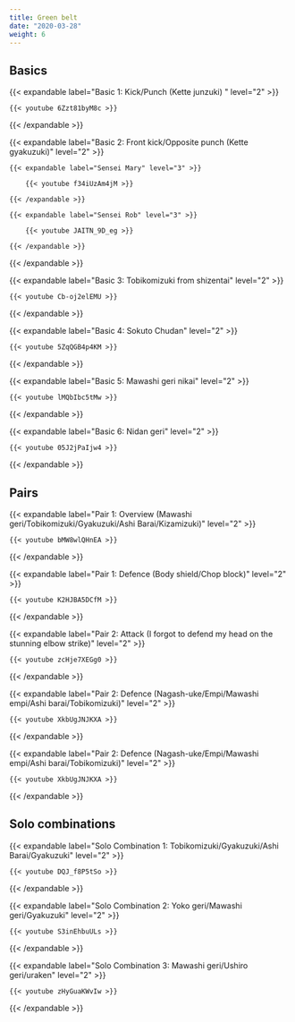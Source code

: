 ```yaml
---
title: Green belt
date: "2020-03-28"
weight: 6
---
```


## Basics

{{< expandable label="Basic 1: Kick/Punch (Kette junzuki) " level="2" >}}

    {{< youtube 6Zzt81byM8c >}}

{{< /expandable >}}


{{< expandable label="Basic 2: Front kick/Opposite punch (Kette gyakuzuki)" level="2" >}}

    {{< expandable label="Sensei Mary" level="3" >}}
  
        {{< youtube f34iUzAm4jM >}}
    
    {{< /expandable >}}

    {{< expandable label="Sensei Rob" level="3" >}}

        {{< youtube JAITN_9D_eg >}}

    {{< /expandable >}}

{{< /expandable >}}


{{< expandable label="Basic 3: Tobikomizuki from shizentai" level="2" >}}

    {{< youtube Cb-oj2elEMU >}}

{{< /expandable >}}


{{< expandable label="Basic 4: Sokuto Chudan" level="2" >}}

    {{< youtube 5ZqQGB4p4KM >}}

{{< /expandable >}}


{{< expandable label="Basic 5: Mawashi geri nikai" level="2" >}}

    {{< youtube lMQbIbc5tMw >}}

{{< /expandable >}}


{{< expandable label="Basic 6: Nidan geri" level="2" >}}

    {{< youtube 05J2jPaIjw4 >}}

{{< /expandable >}}


## Pairs

{{< expandable label="Pair 1: Overview (Mawashi geri/Tobikomizuki/Gyakuzuki/Ashi Barai/Kizamizuki)" level="2" >}}

    {{< youtube bMW8wlQHnEA >}}

{{< /expandable >}}


{{< expandable label="Pair 1: Defence (Body shield/Chop block)" level="2" >}}

    {{< youtube K2HJBA5DCfM >}}

{{< /expandable >}}


{{< expandable label="Pair 2: Attack (I forgot to defend my head on the stunning elbow strike)" level="2" >}}

    {{< youtube zcHje7XEGg0 >}}

{{< /expandable >}}


{{< expandable label="Pair 2: Defence (Nagash-uke/Empi/Mawashi empi/Ashi barai/Tobikomizuki)" level="2" >}}

    {{< youtube XkbUgJNJKXA >}}

{{< /expandable >}}


{{< expandable label="Pair 2: Defence (Nagash-uke/Empi/Mawashi empi/Ashi barai/Tobikomizuki)" level="2" >}}

    {{< youtube XkbUgJNJKXA >}}

{{< /expandable >}}


## Solo combinations

{{< expandable label="Solo Combination 1: Tobikomizuki/Gyakuzuki/Ashi Barai/Gyakuzuki" level="2" >}}

    {{< youtube DQJ_f8P5tSo >}}

{{< /expandable >}}


{{< expandable label="Solo Combination 2: Yoko geri/Mawashi geri/Gyakuzuki" level="2" >}}

    {{< youtube S3inEhbuULs >}}

{{< /expandable >}}


{{< expandable label="Solo Combination 3: Mawashi geri/Ushiro geri/uraken" level="2" >}}

    {{< youtube zHyGuaKWvIw >}}

{{< /expandable >}}
